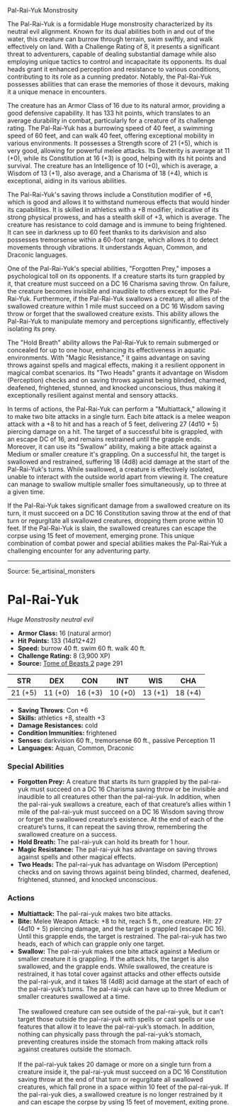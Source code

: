 <MonsterName/>Pal-Rai-Yuk</MonsterName>
<CreatureType/>Monstrosity</CreatureType>

<summary>The Pal-Rai-Yuk is a formidable Huge monstrosity characterized by its neutral evil alignment. Known for its dual abilities both in and out of the water, this creature can burrow through terrain, swim swiftly, and walk effectively on land. With a Challenge Rating of 8, it presents a significant threat to adventurers, capable of dealing substantial damage while also employing unique tactics to control and incapacitate its opponents. Its dual heads grant it enhanced perception and resistance to various conditions, contributing to its role as a cunning predator. Notably, the Pal-Rai-Yuk possesses abilities that can erase the memories of those it devours, making it a unique menace in encounters.</summary>

<detail>

The creature has an Armor Class of 16 due to its natural armor, providing a good defensive capability. It has 133 hit points, which translates to an average durability in combat, particularly for a creature of its challenge rating. The Pal-Rai-Yuk has a burrowing speed of 40 feet, a swimming speed of 60 feet, and can walk 40 feet, offering exceptional mobility in various environments. It possesses a Strength score of 21 (+5), which is very good, allowing for powerful melee attacks. Its Dexterity is average at 11 (+0), while its Constitution at 16 (+3) is good, helping with its hit points and survival. The creature has an Intelligence of 10 (+0), which is average, a Wisdom of 13 (+1), also average, and a Charisma of 18 (+4), which is exceptional, aiding in its various abilities.

The Pal-Rai-Yuk's saving throws include a Constitution modifier of +6, which is good and allows it to withstand numerous effects that would hinder its capabilities. It is skilled in athletics with a +8 modifier, indicative of its strong physical prowess, and has a stealth skill of +3, which is average. The creature has resistance to cold damage and is immune to being frightened. It can see in darkness up to 60 feet thanks to its darkvision and also possesses tremorsense within a 60-foot range, which allows it to detect movements through vibrations. It understands Aquan, Common, and Draconic languages.

One of the Pal-Rai-Yuk's special abilities, "Forgotten Prey," imposes a psychological toll on its opponents. If a creature starts its turn grappled by it, that creature must succeed on a DC 16 Charisma saving throw. On failure, the creature becomes invisible and inaudible to others except for the Pal-Rai-Yuk. Furthermore, if the Pal-Rai-Yuk swallows a creature, all allies of the swallowed creature within 1 mile must succeed on a DC 16 Wisdom saving throw or forget that the swallowed creature exists. This ability allows the Pal-Rai-Yuk to manipulate memory and perceptions significantly, effectively isolating its prey. 

The "Hold Breath" ability allows the Pal-Rai-Yuk to remain submerged or concealed for up to one hour, enhancing its effectiveness in aquatic environments. With "Magic Resistance," it gains advantage on saving throws against spells and magical effects, making it a resilient opponent in magical combat scenarios. Its "Two Heads" grants it advantage on Wisdom (Perception) checks and on saving throws against being blinded, charmed, deafened, frightened, stunned, and knocked unconscious, thus making it exceptionally resilient against mental and sensory attacks.

In terms of actions, the Pal-Rai-Yuk can perform a "Multiattack," allowing it to make two bite attacks in a single turn. Each bite attack is a melee weapon attack with a +8 to hit and has a reach of 5 feet, delivering 27 (4d10 + 5) piercing damage on a hit. The target of a successful bite is grappled, with an escape DC of 16, and remains restrained until the grapple ends. Moreover, it can use its "Swallow" ability, making a bite attack against a Medium or smaller creature it's grappling. On a successful hit, the target is swallowed and restrained, suffering 18 (4d8) acid damage at the start of the Pal-Rai-Yuk's turns. While swallowed, a creature is effectively isolated, unable to interact with the outside world apart from viewing it. The creature can manage to swallow multiple smaller foes simultaneously, up to three at a given time.

If the Pal-Rai-Yuk takes significant damage from a swallowed creature on its turn, it must succeed on a DC 16 Constitution saving throw at the end of that turn or regurgitate all swallowed creatures, dropping them prone within 10 feet. If the Pal-Rai-Yuk is slain, the swallowed creatures can escape the corpse using 15 feet of movement, emerging prone. This unique combination of combat power and special abilities makes the Pal-Rai-Yuk a challenging encounter for any adventuring party.</detail>



---

Source: 5e_artisinal_monsters

# Pal-Rai-Yuk

*Huge* *Monstrosity* *neutral evil*

- **Armor Class:** 16 (natural armor)
- **Hit Points:** 133 (14d12+42)
- **Speed:** burrow 40 ft. swim 60 ft. walk 40 ft.
- **Challenge Rating:** 8 (3,900 XP)
- **Source:** [Tome of Beasts 2](https://koboldpress.com/kpstore/product/tome-of-beasts-2-for-5th-edition) page 291

| STR | DEX | CON | INT | WIS | CHA |
| --- | --- | --- | --- | --- | --- |
| 21 (+5) | 11 (+0) | 16 (+3) | 10 (+0) | 13 (+1) | 18 (+4) |

- **Saving Throws**: Con +6
- **Skills:** athletics +8, stealth +3
- **Damage Resistances:** cold
- **Condition Immunities:** frightened
- **Senses:** darkvision 60 ft., tremorsense 60 ft., passive Perception 11
- **Languages:** Aquan, Common, Draconic

### Special Abilities

- **Forgotten Prey:** A creature that starts its turn grappled by the pal-rai-yuk must succeed on a DC 16 Charisma saving throw or be invisible and inaudible to all creatures other than the pal-rai-yuk. In addition, when the pal-rai-yuk swallows a creature, each of that creature’s allies within 1 mile of the pal-rai-yuk must succeed on a DC 16 Wisdom saving throw or forget the swallowed creature’s existence. At the end of each of the creature’s turns, it can repeat the saving throw, remembering the swallowed creature on a success.
- **Hold Breath:** The pal-rai-yuk can hold its breath for 1 hour.
- **Magic Resistance:** The pal-rai-yuk has advantage on saving throws against spells and other magical effects.
- **Two Heads:** The pal-rai-yuk has advantage on Wisdom (Perception) checks and on saving throws against being blinded, charmed, deafened, frightened, stunned, and knocked unconscious.

### Actions

- **Multiattack:** The pal-rai-yuk makes two bite attacks.
- **Bite:** Melee Weapon Attack: +8 to hit, reach 5 ft., one creature. Hit: 27 (4d10 + 5) piercing damage, and the target is grappled (escape DC 16). Until this grapple ends, the target is restrained. The pal-rai-yuk has two heads, each of which can grapple only one target.
- **Swallow:** The pal-rai-yuk makes one bite attack against a Medium or smaller creature it is grappling. If the attack hits, the target is also swallowed, and the grapple ends. While swallowed, the creature is restrained, it has total cover against attacks and other effects outside the pal-rai-yuk, and it takes 18 (4d8) acid damage at the start of each of the pal-rai-yuk’s turns. The pal-rai-yuk can have up to three Medium or smaller creatures swallowed at a time.<br><br>The swallowed creature can see outside of the pal-rai-yuk, but it can’t target those outside the pal-rai-yuk with spells or cast spells or use features that allow it to leave the pal-rai-yuk’s stomach. In addition, nothing can physically pass through the pal-rai-yuk’s stomach, preventing creatures inside the stomach from making attack rolls against creatures outside the stomach.<br><br>If the pal-rai-yuk takes 20 damage or more on a single turn from a creature inside it, the pal-rai-yuk must succeed on a DC 16 Constitution saving throw at the end of that turn or regurgitate all swallowed creatures, which fall prone in a space within 10 feet of the pal-rai-yuk. If the pal-rai-yuk dies, a swallowed creature is no longer restrained by it and can escape the corpse by using 15 feet of movement, exiting prone.




